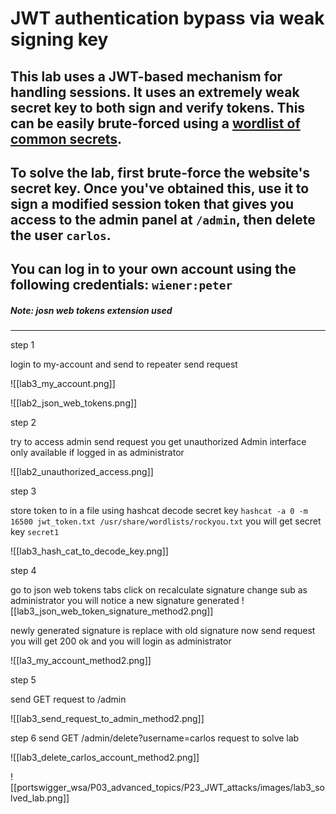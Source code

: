 # JWT authentication bypass via weak signing key

## This lab uses a JWT-based mechanism for handling sessions. It uses an extremely weak secret key to both sign and verify tokens. This can be easily brute-forced using a [wordlist of common secrets](https://github.com/wallarm/jwt-secrets/blob/master/jwt.secrets.list).

## To solve the lab, first brute-force the website's secret key. Once you've obtained this, use it to sign a modified session token that gives you access to the admin panel at `/admin`, then delete the user `carlos`.

## You can log in to your own account using the following credentials: `wiener:peter`

##### Note: josn web tokens extension used

---

step 1

login to my-account and send to repeater
send request

![[lab3_my_account.png]]

![[lab2_json_web_tokens.png]]

step 2

try to access admin send request
you get unauthorized
Admin interface only available if logged in as administrator

![[lab2_unauthorized_access.png]]

step 3

store token to in a file
using hashcat decode secret key
`hashcat -a 0 -m 16500 jwt_token.txt /usr/share/wordlists/rockyou.txt`
you will get secret key `secret1`

![[lab3_hash_cat_to_decode_key.png]]

step 4

go to json web tokens tabs
click on recalculate signature
change sub as administrator
you will notice a new signature generated
![[lab3_json_web_token_signature_method2.png]]

newly generated signature is replace with old signature
now send request you will get 200 ok and you will login as administrator

![[la3_my_account_method2.png]]

step 5

send GET request to /admin

![[lab3_send_request_to_admin_method2.png]]

step 6
send GET /admin/delete?username=carlos request to solve lab

![[lab3_delete_carlos_account_method2.png]]

![[portswigger_wsa/P03_advanced_topics/P23_JWT_attacks/images/lab3_solved_lab.png]]
